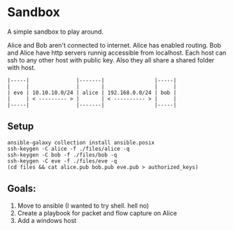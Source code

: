 # Sandbox

A simple sandbox to play around.

Alice and Bob aren't connected to internet. Alice has enabled routing.
Bob and Alice have http servers runnig accessible from localhost.
Each host can ssh to any other host with public key.
Also they all share a shared folder with host.

```  
|-----|               |-------|                |-----|
|     |               |       |                |     |
| eve | 10.10.10.0/24 | alice | 192.168.0.0/24 | bob |
|     | < --------- > |       | < ---------- > |     |
|-----|               |-------|                |-----|
```

## Setup

```
ansible-galaxy collection install ansible.posix
ssh-keygen -C alice -f ./files/alice -q
ssh-keygen -C bob -f ./files/bob -q
ssh-keygen -C eve -f ./files/eve -q
(cd files && cat alice.pub bob.pub eve.pub > authorized_keys)
```

## Goals:

1. Move to ansible (I wanted to try shell. hell no)
2. Create a playbook for packet and flow capture on Alice
3. Add a windows host

